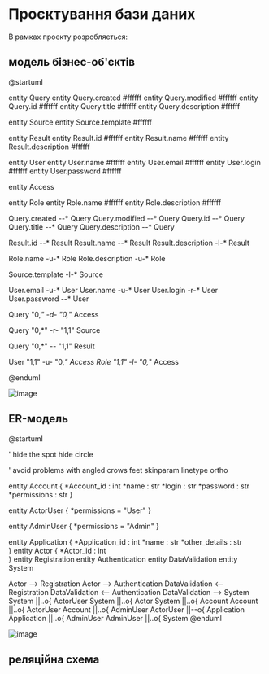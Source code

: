 # Проєктування бази даних

В рамках проекту розробляється: 
## модель бізнес-об'єктів 

@startuml

entity Query
entity Query.created #ffffff
entity Query.modified #ffffff
entity Query.id #ffffff
entity Query.title #ffffff
entity Query.description #ffffff

entity Source
entity Source.template #ffffff

entity Result
entity Result.id #ffffff
entity Result.name #ffffff
entity Result.description #ffffff

entity User
entity User.name #ffffff
entity User.email #ffffff
entity User.login #ffffff
entity User.password #ffffff

entity Access

entity Role
entity Role.name #ffffff
entity Role.description #ffffff

Query.created --* Query
Query.modified --* Query
Query.id --* Query
Query.title --* Query
Query.description --* Query

Result.id --* Result
Result.name --* Result
Result.description -l-* Result

Role.name -u-* Role
Role.description -u-* Role

Source.template -l-* Source

User.email -u-* User
User.name -u-* User
User.login -r-* User
User.password --* User

Query "0,*" -d- "0,*" Access

Query "0,*" -r- "1,1" Source

Query "0,*" -- "1,1" Result

User "1,1" -u- "0,*" Access
Role "1,1" -l- "0,*" Access

@enduml

![image](//www.plantuml.com/plantuml/png/VP9HRiCW38RVUueeUwjAjTvWEy8wxG08t0a9GWH6Ks-_bCLoJEZwPFzVOzdwUCke4vRW3p2Xm_lmKI3THNCs2JI27LvkzITXYDRTt3FgdkHBwQ6FB6IJt8mkJkqVFcD91cHtHWYprxYRTeLSFCgktOV1f0FqqNyBVML8sxeTmm22ThvBVFnsKvVCEkUVc6mBtus1dAcxHW_Rkjc1GVSGQLYfu_e06hajS39YfJALDfcnZIKZKniJ-rWEyepvP5KUwT8UTjSoQXvD7KNlQYEgVb3jibQHaJULA9JA5CNru65yFHt7GLdrLv520TC2BwVBIEi8k3Aw-Z5wJLIHG-lrnBnalm00)

## ER-модель

@startuml

' hide the spot
hide circle

' avoid problems with angled crows feet
skinparam linetype ortho

entity Account {
  *Account_id : int
  *name : str
  *login : str
  *password : str
  *permissions : str
}

entity ActorUser {
  *permissions = "User"
}

entity AdminUser {
  *permissions = "Admin"
}

entity Application {
  *Application_id : int
  *name : str
  *other_details : str  
}
entity Actor {
  *Actor_id : int  
}
entity Registration
entity Authentication
entity DataValidation
entity System

Actor --> Registration
Actor --> Authentication
DataValidation <-- Registration
DataValidation <-- Authentication
DataValidation --> System 
System ||..o{ ActorUser 
System ||..o{ Actor 
System ||..o{ Account
Account ||..o{ ActorUser 
Account ||..o{ AdminUser 
ActorUser ||--o{ Application
Application ||..o{ AdminUser
AdminUser ||..o{ System
@enduml

![image](https://user-images.githubusercontent.com/98806855/167298226-41e9e1c0-2a8a-4e55-a42f-ecc08883b8c0.png)

## реляційна схема

